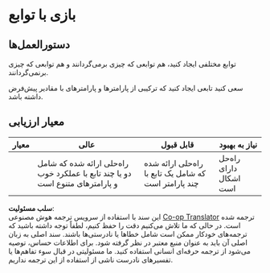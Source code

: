 <!--
CO_OP_TRANSLATOR_METADATA:
{
  "original_hash": "8973f96157680a13e9446e4bb540ee57",
  "translation_date": "2025-08-24T12:18:23+00:00",
  "source_file": "2-js-basics/2-functions-methods/assignment.md",
  "language_code": "fa"
}
-->
# بازی با توابع

## دستورالعمل‌ها

توابع مختلفی ایجاد کنید، هم توابعی که چیزی برمی‌گردانند و هم توابعی که چیزی برنمی‌گردانند.

سعی کنید تابعی ایجاد کنید که ترکیبی از پارامترها و پارامترهای با مقادیر پیش‌فرض داشته باشد.

## معیار ارزیابی

| معیار      | عالی                                                                                   | قابل قبول                                                   | نیاز به بهبود       |
| ---------- | -------------------------------------------------------------------------------------- | ----------------------------------------------------------- | ------------------- |
|            | راه‌حلی ارائه شده که شامل دو یا چند تابع با عملکرد خوب و پارامترهای متنوع است         | راه‌حلی ارائه شده که شامل یک تابع با چند پارامتر است         | راه‌حل دارای اشکال است |

**سلب مسئولیت**:  
این سند با استفاده از سرویس ترجمه هوش مصنوعی [Co-op Translator](https://github.com/Azure/co-op-translator) ترجمه شده است. در حالی که ما تلاش می‌کنیم دقت را حفظ کنیم، لطفاً توجه داشته باشید که ترجمه‌های خودکار ممکن است شامل خطاها یا نادرستی‌ها باشند. سند اصلی به زبان اصلی آن باید به عنوان منبع معتبر در نظر گرفته شود. برای اطلاعات حساس، توصیه می‌شود از ترجمه حرفه‌ای انسانی استفاده کنید. ما مسئولیتی در قبال سوء تفاهم‌ها یا تفسیرهای نادرست ناشی از استفاده از این ترجمه نداریم.